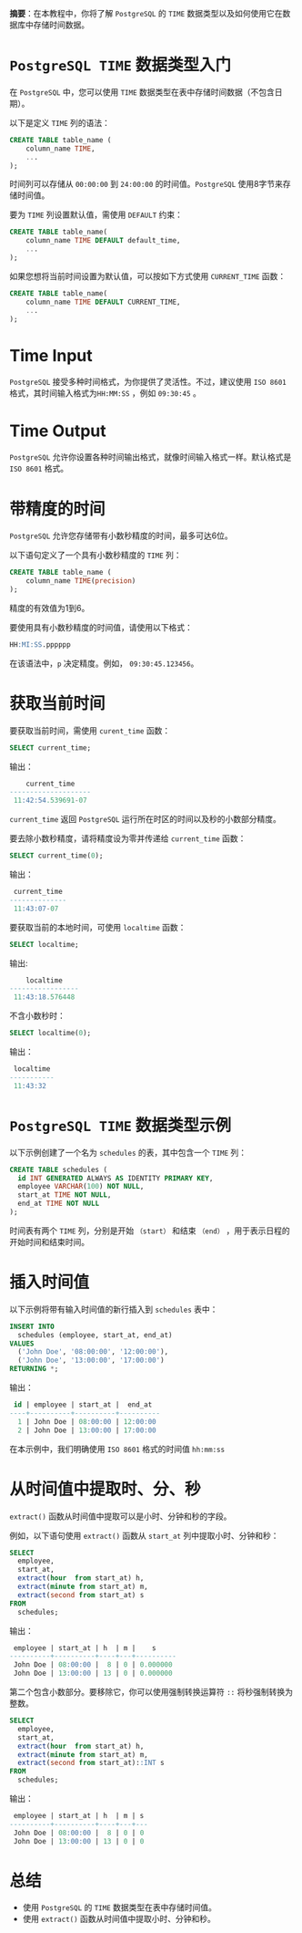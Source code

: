 **摘要**：在本教程中，你将了解 `PostgreSQL` 的 `TIME` 数据类型以及如何使用它在数据库中存储时间数据。

# `PostgreSQL TIME` 数据类型入门

在 `PostgreSQL` 中，您可以使用 `TIME` 数据类型在表中存储时间数据（不包含日期）。

以下是定义 `TIME` 列的语法：

```sql
CREATE TABLE table_name (
    column_name TIME,
    ...
);
```

时间列可以存储从 `00:00:00` 到 `24:00:00` 的时间值。`PostgreSQL` 使用8字节来存储时间值。

要为 `TIME` 列设置默认值，需使用 `DEFAULT` 约束： 

```sql
CREATE TABLE table_name(
    column_name TIME DEFAULT default_time,
    ...
);
```

如果您想将当前时间设置为默认值，可以按如下方式使用 `CURRENT_TIME` 函数：

```sql
CREATE TABLE table_name(
    column_name TIME DEFAULT CURRENT_TIME,
    ...
);
```

# Time Input

`PostgreSQL` 接受多种时间格式，为你提供了灵活性。不过，建议使用 `ISO 8601` 格式，其时间输入格式为`HH:MM:SS` ，例如 `09:30:45` 。

# Time Output

`PostgreSQL` 允许你设置各种时间输出格式，就像时间输入格式一样。默认格式是 `ISO 8601` 格式。

# 带精度的时间

`PostgreSQL` 允许您存储带有小数秒精度的时间，最多可达6位。

以下语句定义了一个具有小数秒精度的 `TIME` 列：

```sql
CREATE TABLE table_name (
    column_name TIME(precision)
);
```

精度的有效值为1到6。

要使用具有小数秒精度的时间值，请使用以下格式：

```sql
HH:MI:SS.pppppp
```

在该语法中，`p` 决定精度。例如， `09:30:45.123456`。

# 获取当前时间

要获取当前时间，需使用 `curent_time` 函数：

```sql
SELECT current_time;
```

输出：

```sql
    current_time
--------------------
 11:42:54.539691-07
```

`current_time` 返回 `PostgreSQL` 运行所在时区的时间以及秒的小数部分精度。

要去除小数秒精度，请将精度设为零并传递给 `current_time` 函数：

```sql
SELECT current_time(0);
```

输出：

```sql
 current_time
--------------
 11:43:07-07
```

要获取当前的本地时间，可使用 `localtime` 函数：

```sql
SELECT localtime;
```

输出:

```sql
    localtime
-----------------
 11:43:18.576448
```

不含小数秒时：

```sql
SELECT localtime(0);
```

输出：

```sql
 localtime
-----------
 11:43:32
```

# `PostgreSQL TIME` 数据类型示例

以下示例创建了一个名为 `schedules` 的表，其中包含一个 `TIME` 列：

```sql
CREATE TABLE schedules (
  id INT GENERATED ALWAYS AS IDENTITY PRIMARY KEY,
  employee VARCHAR(100) NOT NULL,
  start_at TIME NOT NULL,
  end_at TIME NOT NULL
);
```

时间表有两个 `TIME` 列，分别是开始 `（start）` 和结束 `（end）` ，用于表示日程的开始时间和结束时间。

# 插入时间值

以下示例将带有输入时间值的新行插入到 `schedules` 表中：

```sql
INSERT INTO
  schedules (employee, start_at, end_at)
VALUES
  ('John Doe', '08:00:00', '12:00:00'),
  ('John Doe', '13:00:00', '17:00:00') 
RETURNING *;
```

输出：

```sql
 id | employee | start_at |  end_at
----+----------+----------+----------
  1 | John Doe | 08:00:00 | 12:00:00
  2 | John Doe | 13:00:00 | 17:00:00
```

在本示例中，我们明确使用 `ISO 8601` 格式的时间值 `hh:mm:ss`

# 从时间值中提取时、分、秒

`extract()` 函数从时间值中提取可以是小时、分钟和秒的字段。

例如，以下语句使用 `extract()` 函数从 `start_at` 列中提取小时、分钟和秒：

```sql
SELECT
  employee,
  start_at,
  extract(hour  from start_at) h,
  extract(minute from start_at) m,
  extract(second from start_at) s
FROM
  schedules;
```

输出：

```sql
 employee | start_at | h  | m |    s
----------+----------+----+---+----------
 John Doe | 08:00:00 |  8 | 0 | 0.000000
 John Doe | 13:00:00 | 13 | 0 | 0.000000
```

第二个包含小数部分。要移除它，你可以使用强制转换运算符 `::` 将秒强制转换为整数。

```sql
SELECT
  employee,
  start_at,
  extract(hour  from start_at) h,
  extract(minute from start_at) m,
  extract(second from start_at)::INT s
FROM
  schedules;
```

输出：

```sql
 employee | start_at | h  | m | s
----------+----------+----+---+---
 John Doe | 08:00:00 |  8 | 0 | 0
 John Doe | 13:00:00 | 13 | 0 | 0
```

# 总结

- 使用 `PostgreSQL` 的 `TIME` 数据类型在表中存储时间值。 
- 使用 `extract()` 函数从时间值中提取小时、分钟和秒。